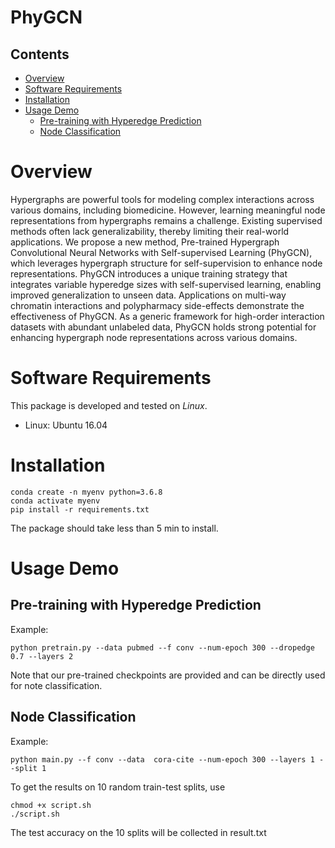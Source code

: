 # PhyGCN

## Contents
- [Overview](#overview)
- [Software Requirements](#software_requirements)
- [Installation](#installation)
- [Usage Demo](#usage_demo)
    - [Pre-training with Hyperedge Prediction](#pre-training-with-hyperedge-prediction)
    - [Node Classification](#node-classification)

# Overview
Hypergraphs are powerful tools for modeling complex interactions across various domains, including biomedicine. However, learning meaningful node representations from hypergraphs remains a challenge. Existing supervised methods often lack generalizability, thereby limiting their real-world applications. We propose a new method, Pre-trained Hypergraph Convolutional Neural Networks with Self-supervised Learning (PhyGCN), which leverages hypergraph structure for self-supervision to enhance node representations. PhyGCN introduces a unique training strategy that integrates variable hyperedge sizes with self-supervised learning, enabling improved generalization to unseen data. Applications on multi-way chromatin interactions and polypharmacy side-effects demonstrate the effectiveness of PhyGCN.
As a generic framework for high-order interaction datasets with abundant unlabeled data, PhyGCN holds strong potential for enhancing hypergraph node representations across various domains.

# Software Requirements
This package is developed and tested on *Linux*.
+ Linux: Ubuntu 16.04

# Installation
```
conda create -n myenv python=3.6.8
conda activate myenv
pip install -r requirements.txt
```
The package should take less than 5 min to install.

# Usage Demo
## Pre-training with Hyperedge Prediction
Example:
```
python pretrain.py --data pubmed --f conv --num-epoch 300 --dropedge 0.7 --layers 2
```
Note that our pre-trained checkpoints are provided and can be directly used for note classification.

## Node Classification
Example: 
```
python main.py --f conv --data  cora-cite --num-epoch 300 --layers 1 --split 1  
```
To get the results on 10 random train-test splits, use
```
chmod +x script.sh
./script.sh
```
The test accuracy on the 10 splits will be collected in result.txt
